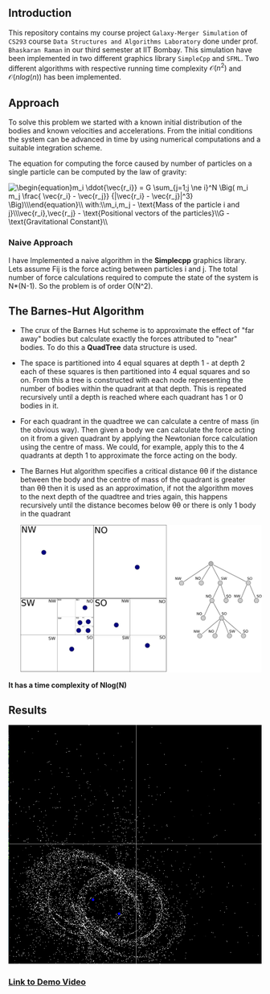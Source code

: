 ## Introduction

This repository contains my course project `Galaxy-Merger Simulation` of `CS293` course `Data Structures and Algorithms Laboratory`  done under prof. `Bhaskaran Raman` in our third semester at IIT Bombay. This simulation have been implemented in two different graphics library `SimpleCpp` and `SFML`. Two different algorithms with respective running time complexity $\mathcal{O}(n^2)$  and $\mathcal{O}(nlog(n))$ has been implemented.

## Approach

To solve this problem we started with a known initial distribution of the bodies and known velocities and accelerations. From the initial conditions the system can be advanced in time by using numerical computations and a suitable integration scheme. 

The equation for computing the force caused by number of particles on a single particle can be computed by the law of gravity: 

<img src="https://latex.codecogs.com/svg.image?\begin{equation}m_i&space;\ddot{\vec{r_i}}&space;=&space;G&space;\sum_{j=1;j&space;\ne&space;i}^N&space;\Big(&space;m_i&space;m_j&space;\frac{&space;\vec{r_i}&space;-&space;\vec{r_j}}&space;{|\vec{r_i}&space;-&space;\vec{r_j}|^3}&space;\Big)\\\end{equation}\\&space;with:\\m_i,m_j&space;-&space;\text{Mass&space;of&space;the&space;particle&space;i&space;and&space;j}\\\vec{r_i},\vec{r_j}&space;-&space;\text{Positional&space;vectors&space;of&space;the&space;particles}\\G&space;-&space;\text{Gravitational&space;Constant}\\" title="\begin{equation}m_i \ddot{\vec{r_i}} = G \sum_{j=1;j \ne i}^N \Big( m_i m_j \frac{ \vec{r_i} - \vec{r_j}} {|\vec{r_i} - \vec{r_j}|^3} \Big)\\\end{equation}\\ with:\\m_i,m_j - \text{Mass of the particle i and j}\\\vec{r_i},\vec{r_j} - \text{Positional vectors of the particles}\\G - \text{Gravitational Constant}\\" />

### Naive Approach

I have Implemented a naive algorithm in the **Simplecpp** graphics library. Lets assume Fij is the force acting between particles i and  j. The total number of force calculations required to compute the state  of the system is N*(N-1). So the problem is of order O(N^2).

## The Barnes-Hut Algorithm

* The crux of the Barnes Hut scheme is to approximate the effect of "far  away" bodies but calculate exactly the forces attributed to "near"  bodies. To do this a **QuadTree** data structure is used. 

* The space is partitioned into 4 equal squares at depth 1  \- at depth 2 each of these squares is then partitioned into 4 equal squares and so on.  From this a tree is constructed with each node representing the number of bodies within the quadrant at that depth. This is repeated recursively until a depth is reached where each quadrant has 1 or 0 bodies in it. 

* For each quadrant in the quadtree we can calculate a centre of mass (in  the obvious way). Then given a body we can calculate the force acting on it from a given quadrant by applying the Newtonian force calculation  using the centre of mass. We could, for example, apply this to the 4  quadrants at depth 1 to approximate the force acting on the body.  

* The Barnes Hut algorithm specifies a critical distance θθ if the distance between the body and the centre of mass of the quadrant is greater than θθ then it is used as an approximation, if not the algorithm moves to the  next depth of the quadtree and tries again, this happens recursively  until the distance becomes below θθ or there is only 1 body in the quadrant 

  ![bh_tree](./bh_tree.svg)

**It has a time complexity of Nlog(N)**

## Results

![galaxy](galaxy.png)

### [Link to Demo Video](https://drive.google.com/file/d/1TMJ-ny1K-zSIebrjW1ESVEEKc1jqBJG2/view?usp=sharing) 

